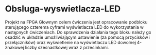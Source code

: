# Obsluga-wyswietlacza-LED
Projekt na FPGA Głownym celem ćwiczenia jest opracowanie podbloku sterującego czterema cyframi wyświetlacza LED do wykorzystania w następnych ćwiczeniach.  Do sprawdzenia działania tego bloku należy go osadzić w układzie umożliwiającym ustawienie (za pomocą przycisków i przełączników) oraz wyświetlenie na wyświetlaczu LED dowolnej 4-znakowej liczby szesnastkowej wraz z przecinkami.
